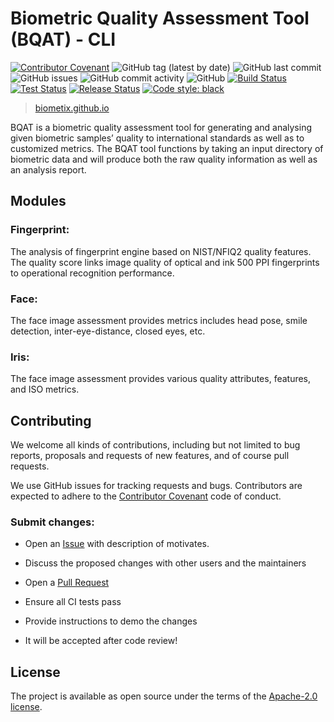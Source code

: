 Biometric Quality Assessment Tool (BQAT) - CLI
==============================================

[![Contributor Covenant](https://img.shields.io/badge/Contributor%20Covenant-2.1-4baaaa.svg)](code_of_conduct.md)
<img alt="GitHub tag (latest by date)" src="https://img.shields.io/github/v/tag/biometix/bqat-cli">
<img alt="GitHub last commit" src="https://img.shields.io/github/last-commit/biometix/bqat-cli">
<img alt="GitHub issues" src="https://img.shields.io/github/issues-raw/biometix/bqat-cli">
<img alt="GitHub commit activity" src="https://img.shields.io/github/commit-activity/m/biometix/bqat-cli">
<img alt="GitHub" src="https://img.shields.io/github/license/biometix/bqat-cli">
[![Build Status](https://github.com/Biometix/bqat-cli/actions/workflows/build.yml/badge.svg)](https://github.com/Biometix/bqat-cli/actions/workflows/build.yml)
[![Test Status](https://github.com/Biometix/bqat-cli/actions/workflows/build.yml/badge.svg)](https://github.com/Biometix/bqat-cli/actions/workflows/test.yml)
[![Release Status](https://github.com/Biometix/bqat-cli/actions/workflows/build.yml/badge.svg)](https://github.com/Biometix/bqat-cli/actions/workflows/release.yml)
[![Code style: black](https://img.shields.io/badge/code%20style-black-000000.svg)](https://github.com/psf/black)

> [biometix.github.io](https://biometix.github.io/)

BQAT is a biometric quality assessment tool for generating and analysing given biometric samples’ quality to international standards as well as to customized metrics. The BQAT tool functions by taking an input directory of biometric data and will produce both the raw quality information as well as an analysis report.

## __Modules__

### Fingerprint:

The analysis of fingerprint engine based on NIST/NFIQ2 quality features. The quality score links image quality of optical and ink 500 PPI fingerprints to operational recognition performance.

### Face:

The face image assessment provides metrics includes head pose, smile detection, inter-eye-distance, closed eyes, etc.

### Iris:

The face image assessment provides various quality attributes, features, and ISO metrics.

## __Contributing__

We welcome all kinds of contributions, including but not limited to bug reports, proposals and requests of new features, and of course pull requests.

We use GitHub issues for tracking requests and bugs. Contributors are expected to adhere to the [Contributor Covenant](http://contributor-covenant.org) code of conduct.

### Submit changes:

- Open an [Issue](https://github.com/Biometix/bqat-cli/issues) with description of motivates.

- Discuss the proposed changes with other users and the maintainers

- Open a [Pull Request](https://github.com/Biometix/bqat-cli/pulls)

- Ensure all CI tests pass

- Provide instructions to demo the changes

- It will be accepted after code review!

## __License__

The project is available as open source under the terms of the [Apache-2.0 license](https://www.apache.org/licenses/LICENSE-2.0.html).
